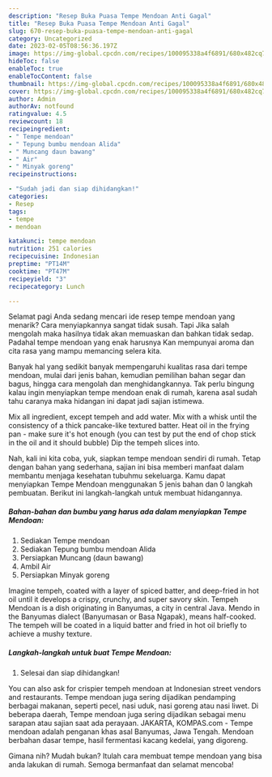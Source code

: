 ```yaml
---
description: "Resep Buka Puasa Tempe Mendoan Anti Gagal"
title: "Resep Buka Puasa Tempe Mendoan Anti Gagal"
slug: 670-resep-buka-puasa-tempe-mendoan-anti-gagal
category: Uncategorized
date: 2023-02-05T08:56:36.197Z
image: https://img-global.cpcdn.com/recipes/100095338a4f6891/680x482cq70/tempe-mendoan-foto-resep-utama.jpg
hideToc: false
enableToc: true
enableTocContent: false
thumbnail: https://img-global.cpcdn.com/recipes/100095338a4f6891/680x482cq70/tempe-mendoan-foto-resep-utama.jpg
cover: https://img-global.cpcdn.com/recipes/100095338a4f6891/680x482cq70/tempe-mendoan-foto-resep-utama.jpg
author: Admin
authorAv: notfound
ratingvalue: 4.5
reviewcount: 18
recipeingredient:
- " Tempe mendoan"
- " Tepung bumbu mendoan Alida"
- " Muncang daun bawang"
- " Air"
- " Minyak goreng"
recipeinstructions:

- "Sudah jadi dan siap dihidangkan!"
categories:
- Resep
tags:
- tempe
- mendoan

katakunci: tempe mendoan 
nutrition: 251 calories
recipecuisine: Indonesian
preptime: "PT14M"
cooktime: "PT47M"
recipeyield: "3"
recipecategory: Lunch

---
```



Selamat pagi Anda sedang mencari ide resep tempe mendoan yang menarik? Cara menyiapkannya sangat tidak susah. Tapi Jika salah mengolah maka hasilnya tidak akan memuaskan dan bahkan tidak sedap. Padahal tempe mendoan yang enak harusnya Kan mempunyai aroma dan cita rasa yang mampu memancing selera kita.


Banyak hal yang sedikit banyak mempengaruhi kualitas rasa dari tempe mendoan, mulai dari jenis bahan, kemudian pemilihan bahan segar dan bagus, hingga cara mengolah dan menghidangkannya. Tak perlu bingung kalau ingin menyiapkan tempe mendoan enak di rumah, karena asal sudah tahu caranya maka hidangan ini dapat jadi sajian istimewa.

Mix all ingredient, except tempeh and add water. Mix with a whisk until the consistency of a thick pancake-like textured batter. Heat oil in the frying pan - make sure it&#39;s hot enough (you can test by put the end of chop stick in the oil and it should bubble) Dip the tempeh slices into.


Nah, kali ini kita coba, yuk, siapkan tempe mendoan sendiri di rumah. Tetap dengan bahan yang sederhana, sajian ini bisa memberi manfaat dalam membantu menjaga kesehatan tubuhmu sekeluarga. Kamu dapat menyiapkan Tempe Mendoan menggunakan 5 jenis bahan dan 0 langkah pembuatan. Berikut ini langkah-langkah untuk membuat hidangannya.

<!--inarticleads1-->

##### Bahan-bahan dan bumbu yang harus ada dalam menyiapkan Tempe Mendoan:

1. Sediakan  Tempe mendoan
1. Sediakan  Tepung bumbu mendoan Alida
1. Persiapkan  Muncang (daun bawang)
1. Ambil  Air
1. Persiapkan  Minyak goreng


Imagine tempeh, coated with a layer of spiced batter, and deep-fried in hot oil until it develops a crispy, crunchy, and super savory skin. Tempeh Mendoan is a dish originating in Banyumas, a city in central Java. Mendo in the Banyumas dialect (Banyumasan or Basa Ngapak), means half-cooked. The tempeh will be coated in a liquid batter and fried in hot oil briefly to achieve a mushy texture. 

<!--inarticleads2-->

##### Langkah-langkah untuk buat Tempe Mendoan:


1. Selesai dan siap dihidangkan!

You can also ask for crispier tempeh mendoan at Indonesian street vendors and restaurants. Tempe mendoan juga sering dijadikan pendamping berbagai makanan, seperti pecel, nasi uduk, nasi goreng atau nasi liwet. Di beberapa daerah, Tempe mendoan juga sering dijadikan sebagai menu sarapan atau sajian saat ada perayaan. JAKARTA, KOMPAS.com - Tempe mendoan adalah penganan khas asal Banyumas, Jawa Tengah. Mendoan berbahan dasar tempe, hasil fermentasi kacang kedelai, yang digoreng. 

Gimana nih? Mudah bukan? Itulah cara membuat tempe mendoan yang bisa anda lakukan di rumah. Semoga bermanfaat dan selamat mencoba!
